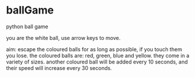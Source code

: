 # ballGame
python ball game

you are the white ball, use arrow keys to move.

aim: 
escape the coloured balls for as long as possible, if you touch them you lose.
the coloured balls are: red, green, blue and yellow. they come in a variety of sizes.
another coloured ball will be added every 10 seconds, and their speed will increase every 30 seconds.

